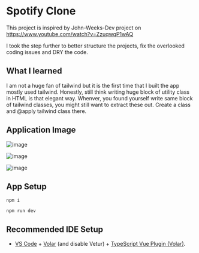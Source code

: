 # Spotify Clone

This project is inspired by John-Weeks-Dev project on https://www.youtube.com/watch?v=ZzuqwqP1wAQ

I took the step further to better structure the projects, fix the overlooked coding issues and DRY the code.

## What I learned

I am not a huge fan of tailwind but it is the first time that I built the app mostly used tailwind. Honestly, still think writing huge block of utility class in HTML is that elegant way. Whenver, you found yourself write same block of tailwind classes, you might still want to extract these out. Create a class and @apply tailwind class there.

## Application Image

![image](https://github.com/mouseswimming/spotify/assets/2342125/c5adfaec-9cde-4306-ad4d-3ad97fd1be0a)

![image](https://github.com/mouseswimming/spotify/assets/2342125/4af68bc6-2677-4eee-81fc-cae802421542)

![image](https://github.com/mouseswimming/spotify/assets/2342125/aba84a94-29e0-49e3-8d00-c1d1c6b2bc82)


## App Setup

```
npm i

npm run dev
```

## Recommended IDE Setup

- [VS Code](https://code.visualstudio.com/) + [Volar](https://marketplace.visualstudio.com/items?itemName=Vue.volar) (and disable Vetur) + [TypeScript Vue Plugin (Volar)](https://marketplace.visualstudio.com/items?itemName=Vue.vscode-typescript-vue-plugin).
